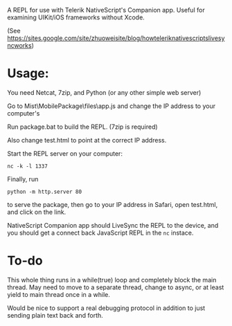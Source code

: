 A REPL for use with Telerik NativeScript's Companion app. Useful for examining UIKit/iOS frameworks without Xcode.

(See https://sites.google.com/site/zhuoweisite/blog/howteleriknativescriptslivesyncworks)

# Usage:

You need Netcat, 7zip, and Python (or any other simple web server)

Go to Mist\MobilePackage\files\app.js and change the IP address to your computer's

Run package.bat to build the REPL. (7zip is required)

Also change test.html to point at the correct IP address.

Start the REPL server on your computer:

`nc -k -l 1337`

Finally, run

`python -m http.server 80`

to serve the package, then go to your IP address in Safari, open test.html, and click on the link.

NativeScript Companion app should LiveSync the REPL to the device, and you should get a connect back JavaScript REPL in the `nc` instace.

# To-do

This whole thing runs in a while(true) loop and completely block the main thread.
May need to move to a separate thread, change to async, or at least yield to main thread once in a while.

Would be nice to support a real debugging protocol in addition to just sending plain text back and forth.
